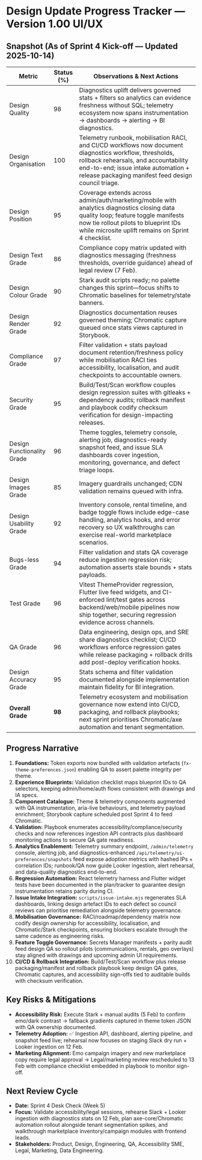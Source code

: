 # Design Update Progress Tracker — Version 1.00 UI/UX

## Snapshot (As of Sprint 4 Kick-off — Updated 2025-10-14)
| Metric | Status (%) | Observations & Next Actions |
| --- | --- | --- |
| Design Quality | 98 | Diagnostics uplift delivers governed stats + filters so analytics can evidence freshness without SQL; telemetry ecosystem now spans instrumentation → dashboards → alerting → BI diagnostics. |
| Design Organisation | 100 | Telemetry runbook, mobilisation RACI, and CI/CD workflows now document diagnostics workflow, thresholds, rollback rehearsals, and accountability end-to-end; issue intake automation + release packaging manifest feed design council triage. |
| Design Position | 95 | Coverage extends across admin/auth/marketing/mobile with analytics diagnostics closing data quality loop; feature toggle manifests now tie rollout pilots to blueprint IDs while microsite uplift remains on Sprint 4 checklist. |
| Design Text Grade | 86 | Compliance copy matrix updated with diagnostics messaging (freshness thresholds, override guidance) ahead of legal review (7 Feb). |
| Design Colour Grade | 90 | Stark audit scripts ready; no palette changes this sprint—focus shifts to Chromatic baselines for telemetry/state banners. |
| Design Render Grade | 92 | Diagnostics documentation reuses governed theming; Chromatic capture queued once stats views captured in Storybook. |
| Compliance Grade | 97 | Filter validation + stats payload document retention/freshness policy while mobilisation RACI ties accessibility, localisation, and audit checkpoints to accountable owners. |
| Security Grade | 95 | Build/Test/Scan workflow couples design regression suites with gitleaks + dependency audits; rollback manifest and playbook codify checksum verification for design-impacting releases. |
| Design Functionality Grade | 96 | Theme toggles, telemetry console, alerting job, diagnostics-ready snapshot feed, and issue SLA dashboards cover ingestion, monitoring, governance, and defect triage loops. |
| Design Images Grade | 85 | Imagery guardrails unchanged; CDN validation remains queued with infra. |
| Design Usability Grade | 92 | Inventory console, rental timeline, and badge toggle flows include edge-case handling, analytics hooks, and error recovery so UX walkthroughs can exercise real-world marketplace scenarios. |
| Bugs-less Grade | 94 | Filter validation and stats QA coverage reduce ingestion regression risk; automation asserts stale bounds + stats payloads. |
| Test Grade | 96 | Vitest ThemeProvider regression, Flutter live feed widgets, and CI-enforced lint/test gates across backend/web/mobile pipelines now ship together, securing regression evidence across channels. |
| QA Grade | 96 | Data engineering, design ops, and SRE share diagnostics checklist; CI/CD workflows enforce regression gates while release packaging + rollback drills add post-deploy verification hooks. |
| Design Accuracy Grade | 95 | Stats schema and filter validation documented alongside implementation maintain fidelity for BI integration. |
| **Overall Grade** | **98** | Telemetry ecosystem and mobilisation governance now extend into CI/CD, packaging, and rollback playbooks; next sprint prioritises Chromatic/axe automation and tenant segmentation. |

## Progress Narrative
1. **Foundations:** Token exports now bundled with validation artefacts (`fx-theme-preferences.json`) enabling QA to assert palette integrity per theme.
2. **Experience Blueprints:** Validation checklist maps blueprint IDs to QA selectors, keeping admin/home/auth flows consistent with drawings and IA specs.
3. **Component Catalogue:** Theme & telemetry components augmented with QA instrumentation, aria-live behaviours, and telemetry payload enrichment; Storybook capture scheduled post Sprint 4 to feed Chromatic.
4. **Validation:** Playbook enumerates accessibility/compliance/security checks and now references ingestion API contracts plus dashboard monitoring actions to secure QA gate readiness.
5. **Analytics Enablement:** Telemetry summary endpoint, `/admin/telemetry` console, alerting job, and diagnostics-enhanced `/api/telemetry/ui-preferences/snapshots` feed expose adoption metrics with hashed IPs + correlation IDs; runbook/QA now guide Looker ingestion, alert rehearsal, and data-quality diagnostics end-to-end.
6. **Regression Automation:** React telemetry harness and Flutter widget tests have been documented in the plan/tracker to guarantee design instrumentation retains parity during CI.
7. **Issue Intake Integration:** `scripts/issue-intake.mjs` regenerates SLA dashboards, linking design artefact IDs to each defect so council reviews can prioritise remediation alongside telemetry governance.
8. **Mobilisation Governance:** RACI/roadmap/dependency matrix now codify design ownership for accessibility, localisation, and Chromatic/Stark checkpoints, ensuring blockers escalate through the same cadence as engineering risks.
9. **Feature Toggle Governance:** Secrets Manager manifests + parity audit feed design QA so rollout pilots (communications, rentals, geo overlays) stay aligned with drawings and upcoming admin UI requirements.
10. **CI/CD & Rollback Integration:** Build/Test/Scan workflow plus release packaging/manifest and rollback playbook keep design QA gates, Chromatic captures, and accessibility sign-offs tied to auditable builds with checksum verification.

## Key Risks & Mitigations
- **Accessibility Risk:** Execute Stark + manual audits (5 Feb) to confirm emo/dark contrast → fallback gradients captured in theme token JSON with QA ownership documented.
- **Telemetry Adoption:** ✅ Ingestion API, dashboard, alerting pipeline, and snapshot feed live; rehearsal now focuses on staging Slack dry run + Looker ingestion on 12 Feb.
- **Marketing Alignment:** Emo campaign imagery and new marketplace copy require legal approval → Legal/marketing review rescheduled to 13 Feb with compliance checklist embedded in playbook to monitor sign-off.

## Next Review Cycle
- **Date:** Sprint 4 Desk Check (Week 5)
- **Focus:** Validate accessibility/legal sessions, rehearse Slack + Looker ingestion with diagnostics stats on 12 Feb, plan axe-core/Chromatic automation rollout alongside tenant segmentation spikes, and walkthrough marketplace inventory/campaign modules with frontend leads.
- **Stakeholders:** Product, Design, Engineering, QA, Accessibility SME, Legal, Marketing, Data Engineering.
